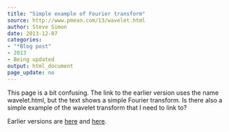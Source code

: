 ```yaml
---
title: "Simple example of Fourier transform"
source: http://www.pmean.com/13/wavelet.html
author: Steve Simon
date: 2013-12-07
categories:
- "*Blog post"
- 2013
- Being updated
output: html_document
page_update: no
---
```


This page is a bit confusing. The link to the earlier version uses the name wavelet.html, but the text shows a simple Fourier transform. Is there also a simple example of the wavelet transform that I need to link to?

 
Earlier versions are [here][sim1] and [here][sim2].
 
[sim1]: http://www.pmean.com/13/wavelet.html
[sim2]: http://new.pmean.com/fourier-transform/
 
